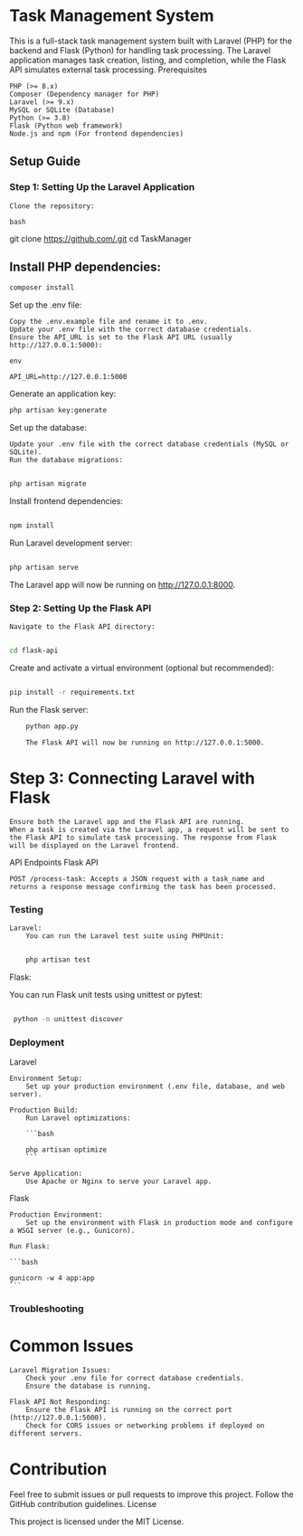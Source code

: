  # Task Management System

This is a full-stack task management system built with Laravel (PHP) for the backend and Flask (Python) for handling task processing. The Laravel application manages task creation, listing, and completion, while the Flask API simulates external task processing.
Prerequisites

    PHP (>= 8.x)
    Composer (Dependency manager for PHP)
    Laravel (>= 9.x)
    MySQL or SQLite (Database)
    Python (>= 3.8)
    Flask (Python web framework)
    Node.js and npm (For frontend dependencies)

## Setup Guide 
 
### Step 1: Setting Up the Laravel Application

    Clone the repository:

    bash

git clone https://github.com/.git
cd TaskManager

## Install PHP dependencies:


```bash
composer install
```

Set up the .env file:

    Copy the .env.example file and rename it to .env.
    Update your .env file with the correct database credentials.
    Ensure the API_URL is set to the Flask API URL (usually http://127.0.0.1:5000):

    env

    API_URL=http://127.0.0.1:5000

Generate an application key:


```bash
php artisan key:generate
```

Set up the database:

    Update your .env file with the correct database credentials (MySQL or SQLite).
    Run the database migrations:

```bash

php artisan migrate
```

Install frontend dependencies:

```bash

npm install
```

Run Laravel development server:

```bash

php artisan serve
 ```

The Laravel app will now be running on http://127.0.0.1:8000.



### Step 2: Setting Up the Flask API

    Navigate to the Flask API directory:

```bash

cd flask-api
```

Create and activate a virtual environment (optional but recommended):

```bash

pip install -r requirements.txt
```
Run the Flask server:

```bash
    python app.py
```
        The Flask API will now be running on http://127.0.0.1:5000.

# Step 3: Connecting Laravel with Flask

    Ensure both the Laravel app and the Flask API are running.
    When a task is created via the Laravel app, a request will be sent to the Flask API to simulate task processing. The response from Flask will be displayed on the Laravel frontend.


API Endpoints
Flask API

    POST /process-task: Accepts a JSON request with a task_name and returns a response message confirming the task has been processed.

### Testing

    Laravel:
        You can run the Laravel test suite using PHPUnit:

```bash

    php artisan test
 ```

Flask:

You can run Flask unit tests using unittest or pytest:

```bash

 python -m unittest discover
 ```

### Deployment
Laravel

    Environment Setup:
        Set up your production environment (.env file, database, and web server).

    Production Build:
        Run Laravel optimizations:

        ```bash

        php artisan optimize
        ```

    Serve Application:
        Use Apache or Nginx to serve your Laravel app.

Flask

    Production Environment:
        Set up the environment with Flask in production mode and configure a WSGI server (e.g., Gunicorn).

    Run Flask:

    ```bash

    gunicorn -w 4 app:app
    ```

### Troubleshooting
# Common Issues

    Laravel Migration Issues:
        Check your .env file for correct database credentials.
        Ensure the database is running.

    Flask API Not Responding:
        Ensure the Flask API is running on the correct port (http://127.0.0.1:5000).
        Check for CORS issues or networking problems if deployed on different servers.

# Contribution

Feel free to submit issues or pull requests to improve this project. Follow the GitHub contribution guidelines.
License

This project is licensed under the MIT License.